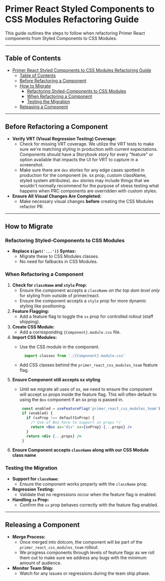 # Primer React Styled Components to CSS Modules Refactoring Guide

This guide outlines the steps to follow when refactoring Primer React components from Styled Components to CSS Modules.

---

## Table of Contents

- [Primer React Styled Components to CSS Modules Refactoring Guide](#primer-react-styled-components-to-css-modules-refactoring-guide)
  - [Table of Contents](#table-of-contents)
  - [Before Refactoring a Component](#before-refactoring-a-component)
  - [How to Migrate](#how-to-migrate)
    - [Refactoring Styled-Components to CSS Modules](#refactoring-styled-components-to-css-modules)
    - [When Refactoring a Component](#when-refactoring-a-component)
    - [Testing the Migration](#testing-the-migration)
  - [Releasing a Component](#releasing-a-component)

---

## Before Refactoring a Component

- **Verify VRT (Visual Regression Testing) Coverage:**
  - Check for missing VRT coverage. We utilize the VRT tests to make sure we're matching styling in production with current expectations. Components should have a Storybook story for every "feature" or option available that impacts the UI for VRT to capture in a screenshot.
  - Make sure there are `dev` stories for any edge cases spotted in production for the component (ie. sx prop, custom className, styled system attributes). `dev` stories may include things that we wouldn't normally recommend for the purpose of stress testing what happens when PRC components are overridden with custom styles. 
- **Ensure All Visual Changes Are Completed:**
  - Make necessary visual changes **before** creating the CSS Modules refactor PR.

---

## How to Migrate

### Refactoring Styled-Components to CSS Modules

- **Replace `${get('...')}` Syntax:**
  - Migrate these to CSS Modules classes.
  - No need for fallbacks in CSS Modules.

### When Refactoring a Component

1. **Check for `className` and `style` Prop:**
   - Ensure the component accepts a `className` *on the top dom level only* for styling from outside of primer/react.
   - Ensure the component accepts a `style` prop for more dynamic styling like positioning.
2. **Feature Flagging:**
   - Add a feature flag to toggle the `sx` prop for controlled rollout (staff shipping).
3. **Create CSS Module:**
   - Add a corresponding `{Component}.module.css` file.
4. **Import CSS Modules:**
   - Use the CSS module in the component.

      ```js
        import classes from './{Component}.module.css'
      ```
   - Add CSS classes behind the `primer_react_css_modules_team` feature flag.
5. **Ensure Component still accepts sx styling**
   - Until we migrate all uses of sx, we need to ensure the component will accept sx props inside the feature flag. This will often default to using the `Box` component if an sx prop is passed in.

     ```jsx
      const enabled = useFeatureFlag('primer_react_css_modules_team')
      if (enabled) {
        if (sxProp !== defaultSxProp) {
          /* Use of Box here to support sx props */
          return <Box as='div' sx={sxProp} {...props} />
        }
        return <div {...props} />
      }
     ```
6. **Ensure Component accepts `className` along with our CSS Module class name**

### Testing the Migration

- **Support for `className`:**
  - Ensure the component works properly with the `className` prop.
- **Regression Testing:**
  - Validate that no regressions occur when the feature flag is enabled.
- **Handling `sx` Prop:**
  - Confirm the `sx` prop behaves correctly with the feature flag enabled.

---

## Releasing a Component

- **Merge Process:**
  - Once merged into dotcom, the component will be part of the `primer_react_css_modules_team` rollout.
  - We progress components through levels of feature flags as we roll them out to make sure we address any bugs with the minimum amount of audience.
- **Monitor Team Ship:**
  - Watch for any issues or regressions during the team ship phase.
